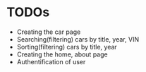 # TODOs

- Creating the car page
- Searching(filtering) cars by title, year, VIN
- Sorting(filtering) cars by title, year
- Creating the home, about page
- Authentification of user
